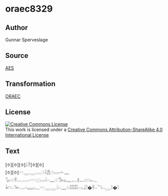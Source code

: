 # oraec8329

## Author

Gunnar Sperveslage

## Source

[AES](https://github.com/simondschweitzer/aes)

## Transformation

[ORAEC](https://oraec.github.io/)

## License

<a rel="license" href="http://creativecommons.org/licenses/by-sa/4.0/"><img alt="Creative Commons License" style="border-width:0" src="https://i.creativecommons.org/l/by-sa/4.0/88x31.png" /></a><br />This work is licensed under a <a rel="license" href="http://creativecommons.org/licenses/by-sa/4.0/">Creative Commons Attribution-ShareAlike 4.0 International License</a>

## Text

[⯑][⯑][⯑]𓏙𓋹[⯑][⯑]<br>
[⯑][⯑]𓎟𓇾𓇾𓈅𓈅𓇳𓄤𓆣𓇳𓏥𓌡𓈖<br>
𓅭𓇳𓋹𓐛𓐙𓏏𓎟𓈍𓏥𓇋𓏏𓈖𓇳𓅜𓐍𓈖𓉻𓊢𓂝𓇳𓏤𓆑<br>
𓇓𓈞𓏏𓅨𓂋𓏏𓈘𓆑𓎟𓇾𓇾𓇋𓏏𓈖𓇳𓄤𓄤𓄤𓄤𓄤𓏏𓏭𓇍𓍘�𓋹𓏏𓆓𓏏𓇾𓎛�𓎛<br>
